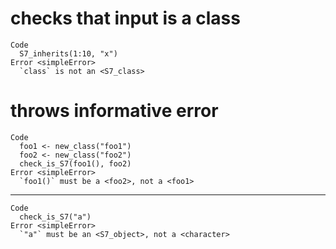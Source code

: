 # checks that input is a class

    Code
      S7_inherits(1:10, "x")
    Error <simpleError>
      `class` is not an <S7_class>

# throws informative error

    Code
      foo1 <- new_class("foo1")
      foo2 <- new_class("foo2")
      check_is_S7(foo1(), foo2)
    Error <simpleError>
      `foo1()` must be a <foo2>, not a <foo1>

---

    Code
      check_is_S7("a")
    Error <simpleError>
      `"a"` must be an <S7_object>, not a <character>

